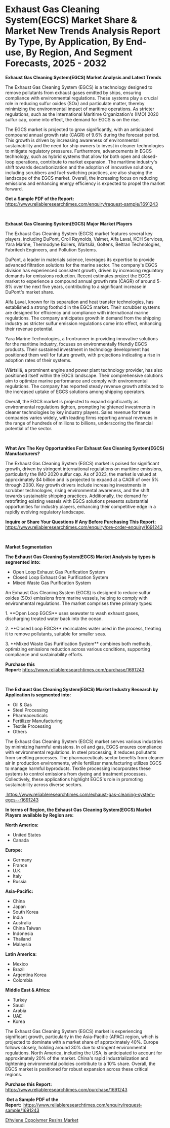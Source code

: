 <p><h1>Exhaust Gas Cleaning System(EGCS) Market Share & Market New Trends Analysis Report By Type, By Application, By End-use, By Region, And Segment Forecasts, 2025 - 2032</h1></p><p><strong>Exhaust Gas Cleaning System(EGCS) Market Analysis and Latest Trends</strong></p>
<p><p>The Exhaust Gas Cleaning System (EGCS) is a technology designed to remove pollutants from exhaust gases emitted by ships, ensuring compliance with environmental regulations. These systems play a crucial role in reducing sulfur oxides (SOx) and particulate matter, thereby minimizing the environmental impact of maritime operations. As stricter regulations, such as the International Maritime Organization's (IMO) 2020 sulfur cap, come into effect, the demand for EGCS is on the rise.</p><p>The EGCS market is projected to grow significantly, with an anticipated compound annual growth rate (CAGR) of 9.6% during the forecast period. This growth is driven by increasing awareness of environmental sustainability and the need for ship owners to invest in cleaner technologies to mitigate regulatory pressures. Furthermore, advancements in EGCS technology, such as hybrid systems that allow for both open and closed-loop operations, contribute to market expansion. The maritime industry's shift towards decarbonization and the adoption of innovative solutions, including scrubbers and fuel-switching practices, are also shaping the landscape of the EGCS market. Overall, the increasing focus on reducing emissions and enhancing energy efficiency is expected to propel the market forward.</p></p>
<p><strong>Get a Sample PDF of the Report:&nbsp;</strong> <a href="https://www.reliableresearchtimes.com/enquiry/request-sample/1691243?utm_campaign=1933&utm_medium=2&utm_source=Github&utm_content=ia&utm_term=07012025&utm_id=exhaust-gas-cleaning-systemegcs">https://www.reliableresearchtimes.com/enquiry/request-sample/1691243</a></p>
<p>&nbsp;</p>
<p><strong>Exhaust Gas Cleaning System(EGCS) Major Market Players</strong></p>
<p><p>The Exhaust Gas Cleaning System (EGCS) market features several key players, including DuPont, Croll Reynolds, Valmet, Alfa Laval, KCH Services, Yara Marine, Thermodyne Boilers, Wärtsilä, Goltens, Beltran Technologies, Fabritech Engineers, and Pollution Systems. </p><p>DuPont, a leader in materials science, leverages its expertise to provide advanced filtration solutions for the marine sector. The company's EGCS division has experienced consistent growth, driven by increasing regulatory demands for emissions reduction. Recent estimates project the EGCS market to experience a compound annual growth rate (CAGR) of around 5-8% over the next five years, contributing to a significant increase in DuPont's market share.</p><p>Alfa Laval, known for its separation and heat transfer technologies, has established a strong foothold in the EGCS market. Their scrubber systems are designed for efficiency and compliance with international marine regulations. The company anticipates growth in demand from the shipping industry as stricter sulfur emission regulations come into effect, enhancing their revenue potential.</p><p>Yara Marine Technologies, a frontrunner in providing innovative solutions for the maritime industry, focuses on environmentally friendly EGCS products. Their sustained investment in technology development has positioned them well for future growth, with projections indicating a rise in adoption rates of their systems.</p><p>Wärtsilä, a prominent engine and power plant technology provider, has also positioned itself within the EGCS landscape. Their comprehensive solutions aim to optimize marine performance and comply with environmental regulations. The company has reported steady revenue growth attributed to the increased uptake of EGCS solutions among shipping operators.</p><p>Overall, the EGCS market is projected to expand significantly as environmental regulations tighten, prompting heightened investments in cleaner technologies by key industry players. Sales revenue for these companies varies widely, with leading firms reporting annual revenues in the range of hundreds of millions to billions, underscoring the financial potential of the sector.</p></p>
<p>&nbsp;</p>
<p><strong>What Are The Key Opportunities For Exhaust Gas Cleaning System(EGCS) Manufacturers?</strong></p>
<p><p>The Exhaust Gas Cleaning System (EGCS) market is poised for significant growth, driven by stringent international regulations on maritime emissions, particularly the IMO 2020 sulfur cap. As of 2023, the market is valued at approximately $4 billion and is projected to expand at a CAGR of over 5% through 2030. Key growth drivers include increasing investments in scrubber technologies, rising environmental awareness, and the shift towards sustainable shipping practices. Additionally, the demand for retrofitting existing vessels with EGCS solutions presents substantial opportunities for industry players, enhancing their competitive edge in a rapidly evolving regulatory landscape.</p></p>
<p><strong>Inquire or Share Your Questions If Any Before Purchasing This Report:</strong> <a href="https://www.reliableresearchtimes.com/enquiry/pre-order-enquiry/1691243?utm_campaign=1933&utm_medium=2&utm_source=Github&utm_content=ia&utm_term=07012025&utm_id=exhaust-gas-cleaning-systemegcs">https://www.reliableresearchtimes.com/enquiry/pre-order-enquiry/1691243</a></p>
<p>&nbsp;</p>
<p><strong>Market Segmentation</strong></p>
<p><strong>The Exhaust Gas Cleaning System(EGCS) Market Analysis by types is segmented into:</strong></p>
<p><ul><li>Open Loop Exhaust Gas Purification System</li><li>Closed Loop Exhaust Gas Purification System</li><li>Mixed Waste Gas Purification System</li></ul></p>
<p><p>An Exhaust Gas Cleaning System (EGCS) is designed to reduce sulfur oxides (SOx) emissions from marine vessels, helping to comply with environmental regulations. The market comprises three primary types: </p><p>1. **Open Loop EGCS** uses seawater to wash exhaust gases, discharging treated water back into the ocean.</p><p>2. **Closed Loop EGCS** recirculates water used in the process, treating it to remove pollutants, suitable for smaller seas.</p><p>3. **Mixed Waste Gas Purification System** combines both methods, optimizing emissions reduction across various conditions, supporting compliance and sustainability efforts.</p></p>
<p><strong>Purchase this Report:&nbsp;</strong><a href="https://www.reliableresearchtimes.com/purchase/1691243?utm_campaign=1933&utm_medium=2&utm_source=Github&utm_content=ia&utm_term=07012025&utm_id=exhaust-gas-cleaning-systemegcs">https://www.reliableresearchtimes.com/purchase/1691243</a></p>
<p>&nbsp;</p>
<p><strong>The Exhaust Gas Cleaning System(EGCS) Market Industry Research by Application is segmented into:</strong></p>
<p><ul><li>Oil & Gas</li><li>Steel Processing</li><li>Pharmaceuticals</li><li>Fertilizer Manufacturing</li><li>Textile Processing</li><li>Others</li></ul></p>
<p><p>The Exhaust Gas Cleaning System (EGCS) market serves various industries by minimizing harmful emissions. In oil and gas, EGCS ensures compliance with environmental regulations. In steel processing, it reduces pollutants from smelting processes. The pharmaceuticals sector benefits from cleaner air in production environments, while fertilizer manufacturing utilizes EGCS to manage harmful byproducts. Textile processing incorporates these systems to control emissions from dyeing and treatment processes. Collectively, these applications highlight EGCS's role in promoting sustainability across diverse sectors.</p></p>
<p><a href="https://www.reliableresearchtimes.com/exhaust-gas-cleaning-system-egcs--r1691243?utm_campaign=1933&utm_medium=2&utm_source=Github&utm_content=ia&utm_term=07012025&utm_id=exhaust-gas-cleaning-systemegcs">&nbsp;https://www.reliableresearchtimes.com/exhaust-gas-cleaning-system-egcs--r1691243</a></p>
<p><strong>In terms of Region, the Exhaust Gas Cleaning System(EGCS) Market Players available by Region are:</strong></p>
<p>
    <p> <strong> North America: </strong>
        <ul>
            <li>United States</li>
            <li>Canada</li>
        </ul>
        </p> 
    <p> <strong> Europe: </strong>
        <ul>
            <li>Germany</li>
            <li>France</li>
            <li>U.K.</li>
            <li>Italy</li>
            <li>Russia</li>
        </ul>
        </p> 
    <p> <strong> Asia-Pacific: </strong>
        <ul>
            <li>China</li>
            <li>Japan</li>
            <li>South Korea</li>
            <li>India</li>
            <li>Australia</li>
            <li>China Taiwan</li>
            <li>Indonesia</li>
            <li>Thailand</li>
            <li>Malaysia</li>
        </ul>
        </p> 
    <p> <strong> Latin America: </strong>
        <ul>
            <li>Mexico</li>
            <li>Brazil</li>
            <li>Argentina Korea</li>
            <li>Colombia</li>
        </ul>
        </p> 
    <p> <strong> Middle East & Africa: </strong>
        <ul>
            <li>Turkey</li>
            <li>Saudi</li>
            <li>Arabia</li>
            <li>UAE</li>
            <li>Korea</li>
        </ul>
    </p>
    </p>
<p><p>The Exhaust Gas Cleaning System (EGCS) market is experiencing significant growth, particularly in the Asia-Pacific (APAC) region, which is projected to dominate with a market share of approximately 40%. Europe follows closely, holding around 30% due to stringent environmental regulations. North America, including the USA, is anticipated to account for approximately 20% of the market. China's rapid industrialization and tightening environmental policies contribute to a 10% share. Overall, the EGCS market is positioned for robust expansion across these critical regions.</p></p>
<p><strong>Purchase this Report: </strong><a href="https://www.reliableresearchtimes.com/purchase/1691243?utm_campaign=1933&utm_medium=2&utm_source=Github&utm_content=ia&utm_term=07012025&utm_id=exhaust-gas-cleaning-systemegcs">https://www.reliableresearchtimes.com/purchase/1691243</a></p>
<p>&nbsp;<strong>Get a Sample PDF of the Report:&nbsp;&nbsp;</strong><a href="https://www.reliableresearchtimes.com/enquiry/request-sample/1691243?utm_campaign=1933&utm_medium=2&utm_source=Github&utm_content=ia&utm_term=07012025&utm_id=exhaust-gas-cleaning-systemegcs">https://www.reliableresearchtimes.com/enquiry/request-sample/1691243</a></p>
<p><strong></strong></p>
<p><p><a href="https://github.com/julyju69/Market-Research-Report-List-5/blob/main/ethylene-copolymer-resins-market.md?utm_campaign=1933&utm_medium=2&utm_source=Github&utm_content=ia&utm_term=07012025&utm_id=exhaust-gas-cleaning-systemegcs">Ethylene Copolymer Resins Market</a></p></p>